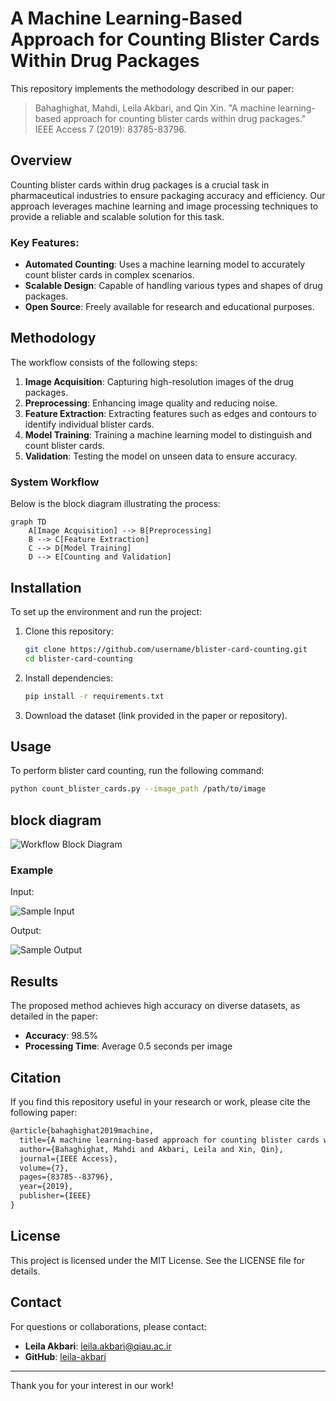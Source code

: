 # A Machine Learning-Based Approach for Counting Blister Cards Within Drug Packages

This repository implements the methodology described in our paper:

> Bahaghighat, Mahdi, Leila Akbari, and Qin Xin. "A machine learning-based approach for counting blister cards within drug packages." IEEE Access 7 (2019): 83785-83796. 

## Overview
Counting blister cards within drug packages is a crucial task in pharmaceutical industries to ensure packaging accuracy and efficiency. Our approach leverages machine learning and image processing techniques to provide a reliable and scalable solution for this task.

### Key Features:
- **Automated Counting**: Uses a machine learning model to accurately count blister cards in complex scenarios.
- **Scalable Design**: Capable of handling various types and shapes of drug packages.
- **Open Source**: Freely available for research and educational purposes.

## Methodology
The workflow consists of the following steps:

1. **Image Acquisition**: Capturing high-resolution images of the drug packages.
2. **Preprocessing**: Enhancing image quality and reducing noise.
3. **Feature Extraction**: Extracting features such as edges and contours to identify individual blister cards.
4. **Model Training**: Training a machine learning model to distinguish and count blister cards.
5. **Validation**: Testing the model on unseen data to ensure accuracy.

### System Workflow
Below is the block diagram illustrating the process:

```mermaid
graph TD
    A[Image Acquisition] --> B[Preprocessing]
    B --> C[Feature Extraction]
    C --> D[Model Training]
    D --> E[Counting and Validation]
```

## Installation
To set up the environment and run the project:

1. Clone this repository:
   ```bash
   git clone https://github.com/username/blister-card-counting.git
   cd blister-card-counting
   ```

2. Install dependencies:
   ```bash
   pip install -r requirements.txt
   ```

3. Download the dataset (link provided in the paper or repository).

## Usage
To perform blister card counting, run the following command:

```bash
python count_blister_cards.py --image_path /path/to/image
```
## block diagram
![Workflow Block Diagram](D:/my_class/AI/Mypapper/imgs/bd.png)

### Example
Input:

![Sample Input](D:/my_class/AI/Mypapper/imgs/f8b1.png)

Output:

![Sample Output](D:/my_class/AI/Mypapper/imgs/f8b2.png)

## Results
The proposed method achieves high accuracy on diverse datasets, as detailed in the paper:

- **Accuracy**: 98.5%
- **Processing Time**: Average 0.5 seconds per image

## Citation
If you find this repository useful in your research or work, please cite the following paper:

```latex
@article{bahaghighat2019machine,
  title={A machine learning-based approach for counting blister cards within drug packages},
  author={Bahaghighat, Mahdi and Akbari, Leila and Xin, Qin},
  journal={IEEE Access},
  volume={7},
  pages={83785--83796},
  year={2019},
  publisher={IEEE}
}
```

## License
This project is licensed under the MIT License. See the LICENSE file for details.

## Contact
For questions or collaborations, please contact:

- **Leila Akbari**: leila.akbari@qiau.ac.ir
- **GitHub**: [leila-akbari](https://github.com/leila-akbari)

---

Thank you for your interest in our work!
